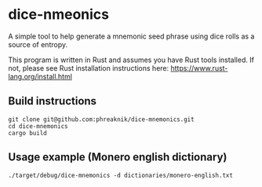 # dice-nmeonics
A simple tool to help generate a mnemonic seed phrase using dice rolls as a source of entropy.

This program is written in Rust and assumes you have Rust tools installed. If not, please see Rust installation instructions here: https://www.rust-lang.org/install.html

## Build instructions
```
git clone git@github.com:phreaknik/dice-mnemonics.git
cd dice-mnemonics
cargo build
```

## Usage example (Monero english dictionary)
```
./target/debug/dice-mnemonics -d dictionaries/monero-english.txt
```
